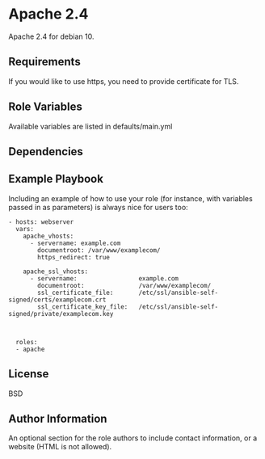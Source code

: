 Apache 2.4
==========

Apache 2.4 for debian 10.

Requirements
------------

If you would like to use https, you need to provide certificate for TLS.

Role Variables
--------------
Available variables are listed in defaults/main.yml


Dependencies
------------


Example Playbook
----------------

Including an example of how to use your role (for instance, with variables passed in as parameters) is always nice for users too:

    - hosts: webserver
      vars:
        apache_vhosts:
          - servername: example.com
            documentroot: /var/www/examplecom/
            https_redirect: true

        apache_ssl_vhosts:
          - servername:                 example.com
            documentroot:               /var/www/examplecom/
            ssl_certificate_file:       /etc/ssl/ansible-self-signed/certs/examplecom.crt
            ssl_certificate_key_file:   /etc/ssl/ansible-self-signed/private/examplecom.key



      roles:
      - apache



License
-------

BSD

Author Information
------------------

An optional section for the role authors to include contact information, or a website (HTML is not allowed).
